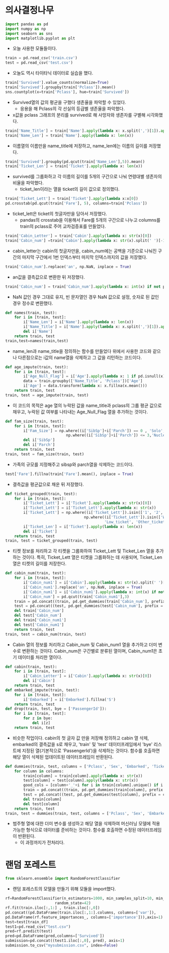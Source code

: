 # 의사결정나무
```python
import pandas as pd
import numpy as np
import seaborn as sns
import matplotlib.pyplot as plt
```
- 오늘 사용한 모듈들이다.

```python
train = pd.read_csv('train.csv')
test = pd.read_csv('test.csv')
```
- 오늘도 역시 타이타닉 데이터로 실습을 했다.

```python
train['Survived'].value_counts(normalize=True)
train['Survived'].groupby(train['Pclass']).mean()
sns.countplot(x=train['Pclass'], hue=train['Survived'])
```
- Survived열의 값의 평균을 구했다 생존율을 파악할 수 있었다.
    - 응용을 해 Pclass의 각 선실의 등급별 생존율을 파악했다.
- x값을 pclass 그래프의 분리를 survived로 해 사망자와 생존자를 구별해 시각화했다.

```python
train['Name_Title'] = train['Name'].apply(lambda x: x.split(',')[1]).apply(lambda x: x.split()[0])
train['Name_Len'] = train['Name'].apply(lambda x: len(x))
```
- 이름열의 이름만을 name_title에 저장하고, name_len에는 이름의 길이를 저장했다.

```python
train['Survived'].groupby(pd.qcut(train['Name_Len'],5)).mean()
train['Ticket_Len'] = train['Ticket'].apply(lambda x: len(x))
```
- survived를 그룹화하고 각 이름의 길이를 5개의 구간으로 나눠 연령대별 생존자의 비율을 파악했다.
    - ticket_len이라는 열을 ticket의 길이 값으로 정의했다.

```python
train['Ticket_Lett'] = train['Ticket'].apply(lambda x:x[0])
pd.crosstab(pd.qcut(train['Fare'], 5), columns=train['Pclass'])
```
- ticket_lett은 ticket의 첫글자만을 담아서 저장했다.
    - pandas의 crosstab을 이용해서 Fare를 5개의 구간으로 나누고 columns를 train의 pclass로 주어 교차검증표를 만들었다.

```python
train['Cabin_Letter'] = train['Cabin'].apply(lambda x: str(x)[0])
train['Cabin_num'] =train['Cabin'].apply(lambda x: str(x).split(' ')[-1][1:])
```
- cabin_letter는 cabin의 첫글자만을, cabin_num에는 공백을 기준으로 나눠진 구간의 마지막 구간에서 1번 인덱스부터 마지막 인덱스까지의 값을 저장했다.

```python
train['Cabin_num'].replace('an', np.NaN, inplace = True)
```
- an값을 결측값으로 변환한 뒤 저장했다.

```python
train['Cabin_num'] = train['Cabin_num'].apply(lambda x: int(x) if not pd.isnull(x) and x != '' else np.NaN)
```
- NaN 값인 경우 그대로 유지, 빈 문자열인 경우 NaN 값으로 설정, 숫자로 된 값인 경우 정수로 변환했다.

```python
def names(train, test):
    for i in [train, test]:
        i['Name_Len'] = i['Name'].apply(lambda x: len(x))
        i['Name_Title'] = i['Name'].apply(lambda x: x.split(',')[1]).apply(lambda x: x.split()[0])
        del i['Name']
    return train, test
train,test=names(train,test)
```
- name_len과 name_title을 정의하는 함수를 만들었다 위에서 사용한 코드와 같으나 다른점으로는 i값의 name열을 삭제하고 그 값을 리턴하는 코드이다.

```python
def age_impute(train, test):
    for i in [train, test]:
        i['Age_Null_Flag'] = i['Age'].apply(lambda x: 1 if pd.isnull(x) else 0)
        data = train.groupby(['Name_Title', 'Pclass'])['Age']
        i['Age'] = data.transform(lambda x: x.fillna(x.mean()))
    return train, test
train, test = age_impute(train, test)
```
- 이 코드의 목적은 age 열의 누락된 값을 name_title과 pclass의 그룹 평균 값으로 채우고, 누락된 값 여부를 나타내는 Age_Null_Flag 열을 추가하는 것이다.

```python
def fam_size(train, test):
    for i in [train, test]:
        i['Fam_Size'] = np.where((i['SibSp']+i['Parch']) == 0 , 'Solo',
                           np.where((i['SibSp']+i['Parch']) <= 3,'Nuclear', 'Big'))
        del i['SibSp']
        del i['Parch']
    return train, test
train, test = fam_size(train, test)
```
- 가족의 규모를 지정해주고 sibsp와 parch열을 삭제하는 코드이다.
```python
test['Fare'].fillna(train['Fare'].mean(), inplace = True)
```
- 결측값을 평균값으로 채운 뒤 저장했다.

```python
def ticket_grouped(train, test):
    for i in [train, test]:
        i['Ticket_Lett'] = i['Ticket'].apply(lambda x: str(x)[0])
        i['Ticket_Lett'] = i['Ticket_Lett'].apply(lambda x: str(x))
        i['Ticket_Lett'] = np.where((i['Ticket_Lett']).isin(['1', '2', '3', 'S', 'P', 'C', 'A']), i['Ticket_Lett'],
                                   np.where((i['Ticket_Lett']).isin(['W', '4', '7', '6', 'L', '5', '8']),
                                            'Low_ticket', 'Other_ticket'))
        i['Ticket_Len'] = i['Ticket'].apply(lambda x: len(x))
        del i['Ticket']
    return train, test
train, test = ticket_grouped(train, test)
```
- 티켓 정보를 처리하고 각 티켓을 그룹화하여 Ticket_Lett 및 Ticket_Len 열을 추가하는 것이다. 특히, Ticket_Lett 열은 티켓을 그룹화하는 데 사용되며, Ticket_Len 열은 티켓의 길이를 저장한다.

```python
def cabin_num(train, test):
    for i in [train, test]:
        i['Cabin_num1'] = i['Cabin'].apply(lambda x: str(x).split(' ')[-1][1:])
        i['Cabin_num1'].replace('an', np.NaN, inplace = True)
        i['Cabin_num1'] = i['Cabin_num1'].apply(lambda x: int(x) if not pd.isnull(x) and x != '' else np.NaN)
        i['Cabin_num'] = pd.qcut(train['Cabin_num1'],3)
    train = pd.concat((train, pd.get_dummies(train['Cabin_num'], prefix = 'Cabin_num')), axis = 1)
    test = pd.concat((test, pd.get_dummies(test['Cabin_num'], prefix = 'Cabin_num')), axis = 1)
    del train['Cabin_num']
    del test['Cabin_num']
    del train['Cabin_num1']
    del test['Cabin_num1']
    return train, test
train, test = cabin_num(train, test)
```
-  Cabin 열의 정보를 처리하고 Cabin_num 및 Cabin_num1 열을 추가하고 더미 변수로 변환하는 것이다. Cabin_num은 구간별로 분류된 열이며, Cabin_num1은 초기 데이터를 처리한 열이다.

```python
def cabin(train, test):
    for i in [train, test]:
        i['Cabin_Letter'] = i['Cabin'].apply(lambda x: str(x)[0])
        del i['Cabin']
    return train, test
def embarked_impute(train, test):
    for i in [train, test]:
        i['Embarked'] = i['Embarked'].fillna('S')
    return train, test
def drop(train, test, bye = ['PassengerId']):
    for i in [train, test]:
        for z in bye:
            del i[z]
    return train, test
```
- 비슷한 작업이다. cabin의 첫 글자 값 만을 저장해 정의하고 cabin 열 삭제, embarked의 결측값을 s로 채우고,  'train' 및 'test' 데이터프레임에서 'bye' 리스트에 지정된 열(기본적으로 'PassengerId')을 삭제하는 것이다. 함수를 호출하면 해당 열이 삭제된 업데이트된 데이터프레임이 반환된다.

```python
def dummies(train, test, columns = ['Pclass', 'Sex', 'Embarked', 'Ticket_Lett', 'Cabin_Letter', 'Name_Title', 'Fam_Size']):
    for column in columns:
        train[column] = train[column].apply(lambda x: str(x))
        test[column] = test[column].apply(lambda x: str(x))
        good_cols = [column+'_'+i for i in train[column].unique() if i in test[column].unique()]
        train = pd.concat((train, pd.get_dummies(train[column], prefix = column)[good_cols]), axis = 1)
        test = pd.concat((test, pd.get_dummies(test[column], prefix = column)[good_cols]), axis = 1)
        del train[column]
        del test[column]
    return train, test
train, test = dummies(train, test, columns = ['Pclass', 'Sex', 'Embarked','Ticket_Lett',                                                                     'Cabin_Letter', 'Name_Title', 'Fam_Size'])
```
-  범주형 열에 대한 더미 변수를 생성하고 해당 열을 삭제하여 머신러닝 모델에 적용 가능한 형식으로 데이터를 준비하는 것이다. 함수를 호출하면 수정된 데이터프레임이 반환된다.
    - 이 과정까지가 전처리다.
# 랜덤 포레스트
```python
from sklearn.ensemble import RandomForestClassifier
```
- 랜덤 포레스트의 모델을 만들기 위해 모듈을 import했다.

```python
rf=RandomForestClassifier(n_estimators=1000, min_samples_split=10, min_samples_leaf= 1,
                      random_state=42)
rf.fit(train.iloc[:,1:] , train.iloc[:,0])
pd.concat((pd.DataFrame(train.iloc[:,1:].columns, columns=['var']),
pd.DataFrame(rf.feature_importances_, columns=['importance'])),axis=1).sort_values(by='importance', ascending=False)[:20]
test=test[train_df]
test1=pd.read_csv("test.csv")
pred=rf.predict(test)
pred=pd.DataFrame(pred,columns=['Survived'])
submission=pd.concat((test1.iloc[:,0], pred), axis=1)
submission.to_csv("mysubmission.csv", index=False)
```

